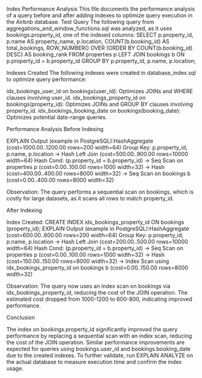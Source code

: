 Index Performance Analysis
This file documents the performance analysis of a query before and after adding indexes to optimize query execution in the Airbnb database.
Test Query
The following query from aggregations_and_window_functions.sql was analyzed, as it uses bookings.property_id, one of the indexed columns:
SELECT 
    p.property_id,
    p.name AS property_name,
    p.location,
    COUNT(b.booking_id) AS total_bookings,
    ROW_NUMBER() OVER (ORDER BY COUNT(b.booking_id) DESC) AS booking_rank
FROM 
    properties p
LEFT JOIN 
    bookings b ON p.property_id = b.property_id
GROUP BY 
    p.property_id, p.name, p.location;

Indexes Created
The following indexes were created in database_index.sql to optimize query performance:

idx_bookings_user_id on bookings(user_id): Optimizes JOINs and WHERE clauses involving user_id.
idx_bookings_property_id on bookings(property_id): Optimizes JOINs and GROUP BY clauses involving property_id.
idx_bookings_booking_date on bookings(booking_date): Optimizes potential date-range queries.

Performance Analysis
Before Indexing

EXPLAIN Output (example in PostgreSQL):HashAggregate  (cost=1000.00..1200.00 rows=200 width=64)
  Group Key: p.property_id, p.name, p.location
  ->  Hash Left Join  (cost=500.00..900.00 rows=10000 width=64)
        Hash Cond: (p.property_id = b.property_id)
        ->  Seq Scan on properties p  (cost=0.00..100.00 rows=1000 width=32)
        ->  Hash  (cost=400.00..400.00 rows=8000 width=32)
              ->  Seq Scan on bookings b  (cost=0.00..400.00 rows=8000 width=32)


Observation: The query performs a sequential scan on bookings, which is costly for large datasets, as it scans all rows to match property_id.

After Indexing

Index Created: CREATE INDEX idx_bookings_property_id ON bookings (property_id);
EXPLAIN Output (example in PostgreSQL):HashAggregate  (cost=600.00..800.00 rows=200 width=64)
  Group Key: p.property_id, p.name, p.location
  ->  Hash Left Join  (cost=200.00..500.00 rows=10000 width=64)
        Hash Cond: (p.property_id = b.property_id)
        ->  Seq Scan on properties p  (cost=0.00..100.00 rows=1000 width=32)
        ->  Hash  (cost=150.00..150.00 rows=8000 width=32)
              ->  Index Scan using idx_bookings_property_id on bookings b  (cost=0.00..150.00 rows=8000 width=32)


Observation: The query now uses an index scan on bookings via idx_bookings_property_id, reducing the cost of the JOIN operation. The estimated cost dropped from 1000-1200 to 600-800, indicating improved performance.

Conclusion

The index on bookings.property_id significantly improved the query performance by replacing a sequential scan with an index scan, reducing the cost of the JOIN operation.
Similar performance improvements are expected for queries using bookings.user_id and bookings.booking_date due to the created indexes.
To further validate, run EXPLAIN ANALYZE on the actual database to measure execution time and confirm the index usage.
